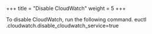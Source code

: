 +++
title = "Disable CloudWatch"
weight = 5
+++

To disable CloudWatch, run the following command.
    euctl <partition>.cloudwatch.disable_cloudwatch_service=true

